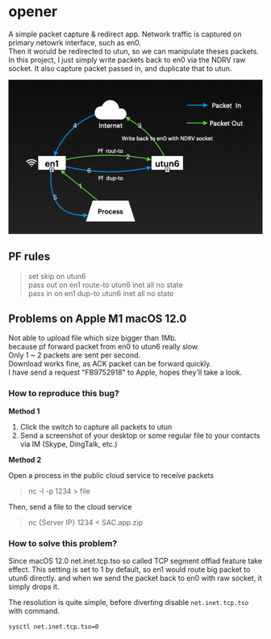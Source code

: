 # opener  

A simple packet capture & redirect app. Network traffic is captured on primary netowrk interface, such as en0.  
Then it woruld be redirected to utun, so we can manipulate theses packets.  
In this project, I just simply write
packets back to en0 via the NDRV raw socket. It also capture packet passed in, and duplicate that to utun.

![flow](flow.png)

## PF rules
> set skip on utun6  
> pass out on en1 route-to utun6 inet all no state  
> pass in  on en1 dup-to utun6 inet all no state  

## Problems on Apple M1 macOS 12.0 

Not able to upload file which size bigger than 1Mb.  
because pf forward packet from en0 to utun6 really slow.  
Only 1 ~ 2 packets are sent per second.  
Download works fine, as ACK packet can be forward quickly.  
I have send a request "FB9752918" to Apple, hopes they'll take a look.

### How to reproduce this bug?  

**Method 1**
1. Click the switch to capture all packets to utun
1. Send a screenshot of your desktop or some regular file to your contacts via IM (Skype, DingTalk, etc.)

**Method 2** 

Open a process in the public cloud service to receive packets
>  nc  -l -p 1234 > file

Then, send a file to the cloud service
> nc {Server IP} 1234 < SAC.app.zip

### How to solve this problem?
Since macOS 12.0 net.inet.tcp.tso so called TCP segment offlad feature take effect.
This setting is set to 1 by default, so en1 would route big packet to utun6 directly.
and when we send the packet back to en0 with raw socket, it simply drops it.

The resolution is quite simple, before diverting disable `net.inet.tcp.tso` with command.

```
sysctl net.inet.tcp.tso=0
```

